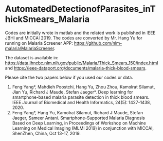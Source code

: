 # AutomatedDetectionofParasites_inThickSmears_Malaria

Codes are initially wrote in matlab and the related work is published in IEEE JBHI and MICCAI 2019. The codes are converted by Mr. Hang Yu for running on Malaria Screener APP: https://github.com/nlm-malaria/MalariaScreener.

The dataset is available in: https://data.lhncbc.nlm.nih.gov/public/Malaria/Thick_Smears_150/index.html and https://ieee-dataport.org/documents/malaria-thick-blood-smears.

Please cite the two papers below if you used our codes or data.
1. Feng Yang*, Mahdieh Poostchi, Hang Yu, Zhou Zhou, Kamolrat Silamut, Jian Yu, Richard J Maude, Stefan Jaeger*. Deep learning for smartphone-based malaria parasite detection in thick blood smears. IEEE Journal of Biomedical and Health Informatics, 24(5): 1427-1438, 2020.
2. Feng Yang*, Hang Yu, Kamolrat Silamut, Richard J Maude, Stefan Jaeger, Sameer Antani. Smartphone-Supported Malaria Diagnosis Based on Deep Learning, in Proceedings of Workshop on Machine Learning on Medical Imaging (MLMI 2019) in conjunction with MICCAI, ShenZhen, China, Oct 13-17, 2019.
